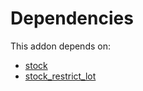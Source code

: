 # Dependencies

This addon depends on:

- [stock](../../odoo-bringout-oca-ocb-stock)
- [stock_restrict_lot](../../odoo-bringout-oca-stock-logistics-workflow-stock_restrict_lot)
